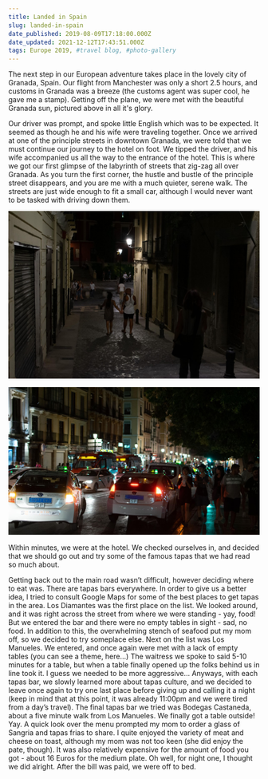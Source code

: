 ```yaml
---
title: Landed in Spain
slug: landed-in-spain
date_published: 2019-08-09T17:18:00.000Z
date_updated: 2021-12-12T17:43:51.000Z
tags: Europe 2019, #travel blog, #photo-gallery
---
```


The next step in our European adventure takes place in the lovely city of Granada, Spain. Our flight from Manchester was only a short 2.5 hours, and customs in Granada was a breeze (the customs agent was super cool, he gave me a stamp). Getting off the plane, we were met with the beautiful Granada sun, pictured above in all it's glory.

Our driver was prompt, and spoke little English which was to be expected. It seemed as though he and his wife were traveling together. Once we arrived at one of the principle streets in downtown Granada, we were told that we must continue our journey to the hotel on foot. We tipped the driver, and his wife accompanied us all the way to the entrance of the hotel. This is where we got our first glimpse of the labyrinth of streets that zig-zag all over Granada. As you turn the first corner, the hustle and bustle of the principle street disappears, and you are me with a much quieter, serene walk. The streets are just wide enough to fit a small car, although I would never want to be tasked with driving down them.

![](../../content/images/2021/12/europe2019-2-1-1.jpg)

![](../../content/images/2021/12/europe2019-2-2-1.jpg)

Within minutes, we were at the hotel. We checked ourselves in, and decided that we should go out and try some of the famous tapas that we had read so much about.

Getting back out to the main road wasn’t difficult, however deciding where to eat was. There are tapas bars everywhere. In order to give us a better idea, I tried to consult Google Maps for some of the best places to get tapas in the area. Los Diamantes was the first place on the list. We looked around, and it was right across the street from where we were standing - yay, food! But we entered the bar and there were no empty tables in sight - sad, no food. In addition to this, the overwhelming stench of seafood put my mom off, so we decided to try someplace else. Next on the list was Los Manueles. We entered, and once again were met with a lack of empty tables (you can see a theme, here…) The waitress we spoke to said 5-10 minutes for a table, but when a table finally opened up the folks behind us in line took it. I guess we needed to be more aggressive… Anyways, with each tapas bar, we slowly learned more about tapas culture, and we decided to leave once again to try one last place before giving up and calling it a night (keep in mind that at this point, it was already 11:00pm and we were tired from a day’s travel). The final tapas bar we tried was Bodegas Castaneda, about a five minute walk from Los Manueles. We finally got a table outside! Yay. A quick look over the menu prompted my mom to order a glass of Sangria and tapas frias to share. I quite enjoyed the variety of meat and cheese on toast, although my mom was not too keen (she did enjoy the pate, though). It was also relatively expensive for the amount of food you got - about 16 Euros for the medium plate. Oh well, for night one, I thought we did alright. After the bill was paid, we were off to bed.
